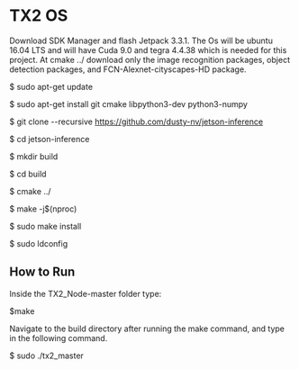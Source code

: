 # TX2 OS
Download SDK Manager and flash Jetpack 3.3.1. The Os will be ubuntu 16.04 LTS and will have Cuda 9.0 and tegra 4.4.38 which is needed for this project.
At cmake ../ download only the image recognition packages, object detection packages, and FCN-Alexnet-cityscapes-HD package.

  $ sudo apt-get update
  
  $ sudo apt-get install git cmake libpython3-dev python3-numpy
  
  $ git clone --recursive https://github.com/dusty-nv/jetson-inference
  
  $ cd jetson-inference
  
  $ mkdir build
  
  $ cd build
  
  $ cmake ../
  
  $ make -j$(nproc)
  
  $ sudo make install
  
  $ sudo ldconfig

## How to Run
Inside the TX2_Node-master folder type:

  $make
  
Navigate to the build directory after running the make command, and type in the following command.

 $ sudo ./tx2_master
